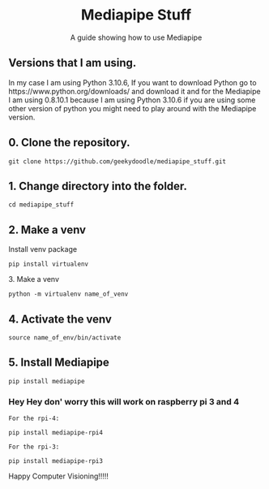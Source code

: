 <h1 align='center'>Mediapipe Stuff</h1>

<div align="center"><p>A guide showing how to use Mediapipe</p></div>

<h2>Versions that I am using.</h2>

<p>In my case I am using Python 3.10.6, If you want to download Python go to https://www.python.org/downloads/ and download it and for the Mediapipe I am using 0.8.10.1 because I am using Python 3.10.6 if you are using some other version of python you might need to play around with the Mediapipe version.</p>

<h2>0. Clone the repository.</h2>

```
git clone https://github.com/geekydoodle/mediapipe_stuff.git
```

<h2>1. Change directory into the folder.</h2>

```
cd mediapipe_stuff
```

<h2>2. Make a venv</h2>

<p>Install venv package</p>
  
```
pip install virtualenv
```

<p>3. Make a venv</p>

```
python -m virtualenv name_of_venv
```

<h2>4. Activate the venv</h2>

```
source name_of_env/bin/activate
```

<h2>5. Install Mediapipe</h2>

```
pip install mediapipe
```

<h3>Hey Hey don' worry this will work on raspberry pi 3 and 4</h3>

```
For the rpi-4: 

pip install mediapipe-rpi4

For the rpi-3:

pip install mediapipe-rpi3

```
<p>Happy Computer Visioning!!!!!</p>
